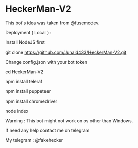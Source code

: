# HeckerMan-V2
This bot's idea was taken from @fusemcdev. 

Deployment ( Local ) : 

Install NodeJS first

git clone https://github.com/Junaid433/HeckerMan-V2.git

Change config.json with your bot token 

cd HeckerMan-V2

npm install teleraf 

npm install puppeteer

npm install chromedriver

node index 

Warning : This bot might not work on os other than Windows.

If need any help contact me on telegram 

My telegram : @fakehecker

